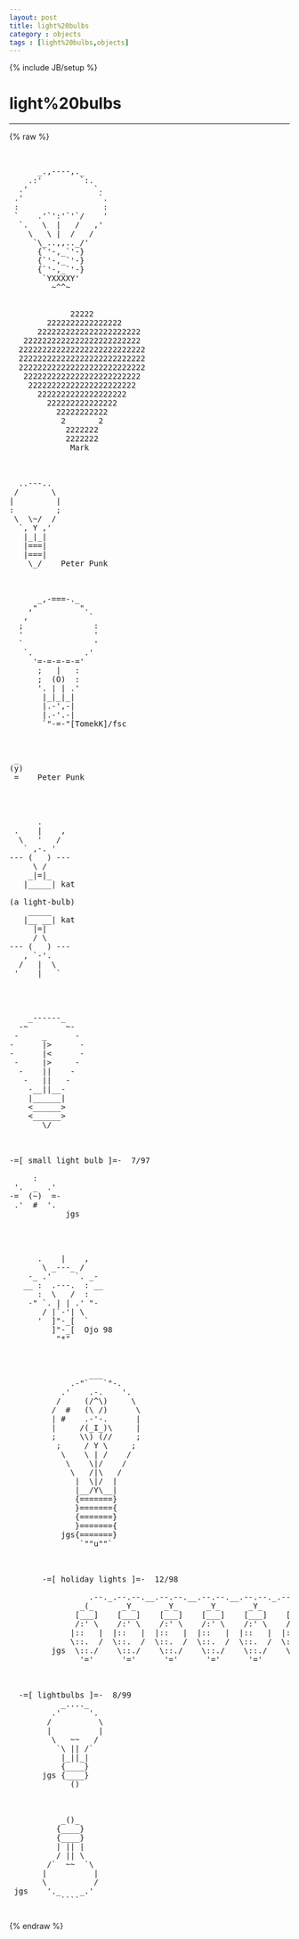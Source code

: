 ```yaml
---
layout: post
title: light%20bulbs
category : objects
tags : [light%20bulbs,objects]
---
```

{% include JB/setup %}
# light%20bulbs
---
{% raw %}
<pre>


      _.,----,._
    .:&#039;        `:.
  .&#039;              `.
 .&#039;                `.
 :                  :
 `    .&#039;`&#039;:&#039;`&#039;`/    &#039;
  `.   \  |   /   ,&#039;
    \   \ |  /   /
     `\_..,,.._/&#039;
      {`&#039;-,_`&#039;-}
      {`&#039;-,_`&#039;-}
      {`&#039;-,_`&#039;-}
       `YXXXXY&#039;
         ~^^~


             22222
        2222222222222222
      2222222222222222222222
   2222222222222222222222222
  222222222222222222222222222
  222222222222222222222222222
  222222222222222222222222222
   2222222222222222222222222
    22222222222222222222222
      2222222222222222222
        222222222222222
          22222222222
           2       2
            2222222
            2222222
             Mark



  ..---..
 /       \
|         |
:         ;
 \  \~/  /
  `, Y ,&#039;
   |_|_|
   |===|
   |===|
    \_/    Peter Punk



      _,-===-._
    ,&quot;         &quot;.
   ,             `
  ;               :
  &#039;               &#039;
  `               &#039;
   `.           .&#039;
     &#039;=-=-=-=-=&#039;
      ;   |   :
      ;  (O)  :
      &#039;. | | .&#039;
       |_|_|_|
       |.-&#039;,-|
       |.-&#039;.-|
       `&quot;-=-&quot;[TomekK]/fsc



 _
(y)
 =    Peter Punk




      .
 .    |    , 
  \   &#039;   /
   ` ,-. &#039;
--- (   ) ---
     \ /
    _|=|_
   |_____| kat

(a light-bulb)
    _____
   |__ __| kat
     |=|
     / \
--- (   ) ---
   , `-&#039;.
  /   |  \
 &#039;    |   `




    _------_
  -~        ~-
 -     _      -
-      |&gt;      -
-      |&lt;      -
 -     |&gt;     -
  -    ||    -
   -   ||   -
    -__||__-
    |______|
    &lt;______&gt;
    &lt;______&gt;
       \/



-=[ small light bulb ]=-  7/97

     :
 &#039;.  _  .&#039;
-=  (~)  =-
 .&#039;  #  &#039;.
            jgs




      .    |    ,
       \ _---_ /
    -_ .&#039;     `. _-
   __ :  .---.  : __
      :  \   /  :
    -&quot; `. | | .&#039; &quot;-
       / |`-&#039;| \
      &#039;  ]&quot;-_[  `
         ]&quot;-_[  Ojo 98
          &quot;*&quot;



                 ___
             .-&quot;`   `&quot;-.
           .&#039;    .-.    &#039;.
          /     (/^\)     \
         /  #   (\ /)      \
         | #    .-&#039;-.      |
         |     /(_I_)\     |
         ;     \\) (//     ;
          ;     / Y \     ;
           \    \ | /    /
            \    \|/    /
             \   /|\   /
              |  \|/  |
              |__/Y\__|
              {=======}
              }======={
              {=======}
              }======={
           jgs{=======}
               `&quot;&quot;u&quot;&quot;`



       -=[ holiday lights ]=-  12/98

                 .--._.--.--.__.--.--.__.--.--.__.--.--._.--.
               _(_      _Y_      _Y_      _Y_      _Y_      _)_
              [___]    [___]    [___]    [___]    [___]    [___]
              /:&#039; \    /:&#039; \    /:&#039; \    /:&#039; \    /:&#039; \    /:&#039; \
             |::   |  |::   |  |::   |  |::   |  |::   |  |::   |
             \::.  /  \::.  /  \::.  /  \::.  /  \::.  /  \::.  /
         jgs  \::./    \::./    \::./    \::./    \::./    \::./
               &#039;=&#039;      &#039;=&#039;      &#039;=&#039;      &#039;=&#039;      &#039;=&#039;      &#039;=&#039;



  -=[ lightbulbs ]=-  8/99
           _...._
         .&#039;      &#039;.
        /          \
        |          |
         \   ~~   /
          `\ || /`
           |_||_|
           {____}
       jgs {____}
             ()



           _()_
          {____}
          {____}
          | || |
          / || \
        /`  ~~  `\
       |          |
       \          /
 jgs    &#039;._    _.&#039;
           ````
 </pre>
{% endraw %}
